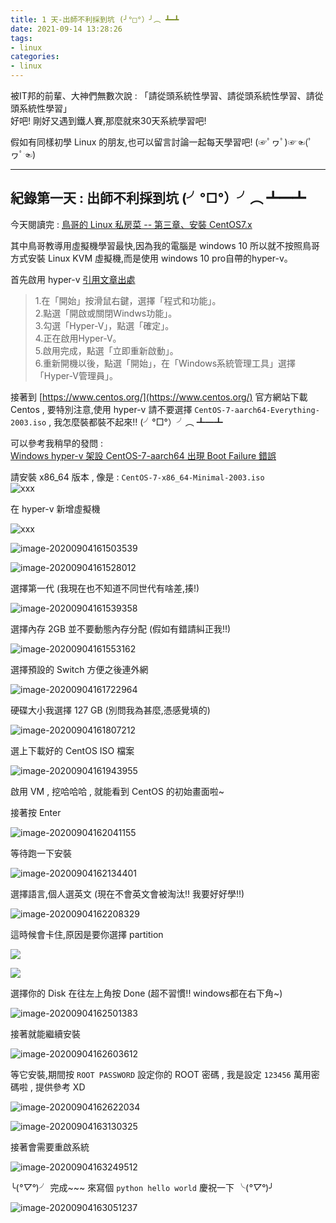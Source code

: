 ```yaml
---
title: 1 天-出師不利採到坑 (╯°□°）╯︵ ┻━┻
date: 2021-09-14 13:28:26
tags:
- linux
categories: 
- linux
---
```

被IT邦的前輩、大神們無數次說 : 「請從頭系統性學習、請從頭系統性學習、請從頭系統性學習」  
好吧! 剛好又遇到鐵人賽,那麼就來30天系統學習吧!

假如有同樣初學 Linux 的朋友,也可以留言討論一起每天學習吧! (☞ﾟヮﾟ)☞☜(ﾟヮﾟ☜)
<!--more-->

___

## 紀錄第一天 : 出師不利採到坑 (╯°□°）╯︵ ┻━┻

今天閱讀完 : [鳥哥的 Linux 私房菜 -- 第三章、安裝 CentOS7.x](http://linux.vbird.org/linux_basic/0157installcentos7.php)

其中鳥哥教導用虛擬機學習最快,因為我的電腦是 windows 10 所以就不按照鳥哥方式安裝 Linux KVM 虛擬機,而是使用 windows 10 pro自帶的hyper-v。

首先啟用 hyper-v [引用文章出處](https://blog.xuite.net/yh96301/blog/459512721-Windows+10%E8%99%9B%E6%93%AC%E6%A9%9F%E5%99%A8Hyper-V)

> 1.在「開始」按滑鼠右鍵，選擇「程式和功能」。  
> 2.點選「開啟或關閉Windws功能」。  
> 3.勾選「Hyper-V」，點選「確定」。  
> 4.正在啟用Hyper-V。  
> 5.啟用完成，點選「立即重新啟動」。  
> 6.重新開機以後，點選「開始」，在「Windows系統管理工具」選擇「Hyper-V管理員」。

接著到 [https://www.centos.org/](https://www.centos.org/) 官方網站下載 Centos , 要特別注意,使用 hyper-v 請不要選擇 `CentOS-7-aarch64-Everything-2003.iso` , 我怎麼裝都裝不起來!! (╯°□°）╯︵ ┻━┻

可以參考我稍早的發問 :  
[Windows hyper-v 架設 CentOS-7-aarch64 出現 Boot Failure 錯誤](https://ithelp.ithome.com.tw/questions/10200095)

請安裝 x86\_64 版本 , 像是 : `CentOS-7-x86_64-Minimal-2003.iso`  
![xxx](https://ithelp.ithome.com.tw/upload/images/20200904/20129008R2JmuHy6SB.png)

在 hyper-v 新增虛擬機

![xxx](https://ithelp.ithome.com.tw/upload/images/20200904/20129008O5jIo0EH1F.png)

![image-20200904161503539](https://i.loli.net/2020/09/04/ZHhzNrTPCWuG6xV.png)

![image-20200904161528012](https://i.loli.net/2020/09/04/tcEOusSAv3mIxKG.png)

選擇第一代 (我現在也不知道不同世代有啥差,揍!)

![image-20200904161539358](https://i.loli.net/2020/09/04/sXmxOwyIeojA79Z.png)

選擇內存 2GB 並不要動態內存分配 (假如有錯請糾正我!!)

![image-20200904161553162](https://i.loli.net/2020/09/04/skBlq2KrJ4hM6XC.png)

選擇預設的 Switch 方便之後連外網

![image-20200904161722964](https://i.loli.net/2020/09/04/hGMdsC8ZfzUDW2x.png)

硬碟大小我選擇 127 GB (別問我為甚麼,憑感覺填的)

![image-20200904161807212](https://i.loli.net/2020/09/04/2Vl4un1OBHv3wMY.png)

選上下載好的 CentOS ISO 檔案

![image-20200904161943955](https://i.loli.net/2020/09/04/n1uVY4xwTXbtymg.png)

啟用 VM , 挖哈哈哈 , 就能看到 CentOS 的初始畫面啦~

接著按 Enter

![image-20200904162041155](https://i.loli.net/2020/09/04/uNTLsbg2IhxwiZ1.png)

等待跑一下安裝

![image-20200904162134401](https://i.loli.net/2020/09/04/wHj5pLUu2Yhvfet.png)

選擇語言,個人選英文 (現在不會英文會被淘汰!! 我要好好學!!)

![image-20200904162208329](https://i.loli.net/2020/09/04/vpklSLenKafDRry.png)

這時候會卡住,原因是要你選擇 partition

![](https://i.loli.net/2020/09/04/5DIdWKeHrwfYJAa.png)

![](https://i.loli.net/2020/09/04/GDjf4qsy1cbmRhd.png)

選擇你的 Disk 在往左上角按 Done (超不習慣!! windows都在右下角~)

![image-20200904162501383](https://i.loli.net/2020/09/04/vUp2JiyYVf9Msan.png)

接著就能繼續安裝

![image-20200904162603612](https://i.loli.net/2020/09/04/F6DRrKSNUd7weoV.png)

等它安裝,期間按 `ROOT PASSWORD` 設定你的 ROOT 密碼 , 我是設定 `123456` 萬用密碼啦 , 提供參考 XD

![image-20200904162622034](https://i.loli.net/2020/09/04/romgbp3EM5FaNfk.png)

![image-20200904163130325](https://i.loli.net/2020/09/04/5YEMwVGU62TKZ1j.png)

接著會需要重啟系統

![image-20200904163249512](https://i.loli.net/2020/09/04/Gd4kS2jru6QDtev.png)

╰(_°▽°_)╯ 完成~~~ 來寫個 `python hello world` 慶祝一下 ╰(_°▽°_)╯

![image-20200904163051237](https://i.loli.net/2020/09/04/j9laMN58IYVsGUb.png)